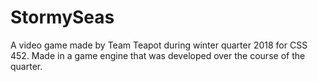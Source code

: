 # StormySeas
A video game made by Team Teapot during winter quarter 2018 for CSS 452. Made in a game engine that was developed over the course of the quarter.
